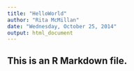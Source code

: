 ```yaml
---
title: "HelloWorld"
author: "Rita McMillan"
date: "Wednesday, October 25, 2014"
output: html_document
---
```


## This is an R Markdown file.